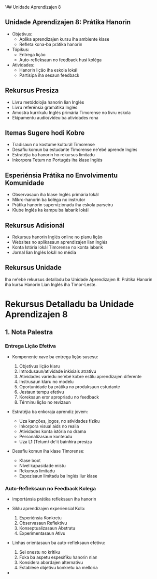 '## Unidade Aprendizajen 8

## Unidade Aprendizajen 8: Prátika Hanorin
- Objetivus:
  * Aplika aprendizajen kursu iha ambiente klase
  * Refleta kona-ba prátika hanorin
- Tópikus:
  * Entrega lição
  * Auto-refleksaun no feedback husi koléga
- Atividades:
  * Hanorin lição iha eskola lokál
  * Partisipa iha sesaun feedback

## Rekursus Presiza

- Livru metódolojia hanorin lian Inglés
- Livru referénsia gramátika Inglés
- Amostra kurríkulu Inglés primária Timorense no livru eskola
- Ekipamentu audio/vídeu ba atividades rona

## Itemas Sugere hodi Kobre

- Tradisaun no kostume kulturál Timorense
- Desafiu komun ba estudante Timorense ne'ebé aprende Inglés
- Estratéjia ba hanorin ho rekursus limitadu
- Inkorpora Tetum no Portugés iha klase Inglés

## Esperiénsia Prátika no Envolvimentu Komunidade

- Observasaun iha klase Inglés primária lokál
- Mikro-hanorin ba koléga no instrutor
- Prátika hanorin supervizionadu iha eskola parseiru
- Klube Inglés ka kampu ba labarik lokál

## Rekursus Adisionál

- Rekursus hanorin Inglés online no planu lição
- Websites no aplikasaun aprendizajen lian Inglés
- Konta Istória lokál Timorense no konta labarik
- Jornal lian Inglés lokál no média

## Rekursus Unidade

Iha ne'ebé rekursus detalladu ba Unidade Aprendizajen 8: Prátika Hanorin iha kursu Hanorin Lian Inglés iha Timor-Leste.

# Rekursus Detalladu ba Unidade Aprendizajen 8

## 1. Nota Palestra

### Entrega Lição Efetiva

- Komponente xave ba entrega lição susesu:
  1. Objetivus lição klaru
  2. Introdusaun/atividade inkisiais atrativu
  3. Atividades variedu ne'ebé kobre estilu aprendizajen diferente
  4. Instrusaun klaru no modelu
  5. Oportunidade ba prátika no produksaun estudante
  6. Jestaun tempu efetivu
  7. Koreksaun eror apropriadu no feedback
  8. Términu lição no revizaun

- Estratéjia ba enkoraja aprendiz jovem:
  - Uza kanções, jogos, no atividades fíziku
  - Inkorpora visual aids no realia
  - Atividades konta istória no drama
  - Personalizasaun konteúdu
  - Uza L1 (Tetum) de'it bainhira presiza

- Desafiu komun iha klase Timorense:
  - Klase boot
  - Nível kapasidade mistu
  - Rekursus limitadu
  - Espozisaun limitadu ba Inglés liur klase

### Auto-Refleksaun no Feedback Kolega

- Importánsia prátika refleksaun iha hanorin
- Siklu aprendizajen experiensial Kolb:
  1. Esperiénsia Konkretu
  2. Observasaun Reflektivu
  3. Konseptualizasaun Abstratu
  4. Experimentasaun Ativu

- Linhas orientasaun ba auto-refleksaun efetivu:
  1. Sei onestu no krítiku
  2. Foka ba aspetu espesífiku hanorin nian
  3. Konsidera abordajen alternativu
  4. Establese objetivu konkretu ba melloria

-